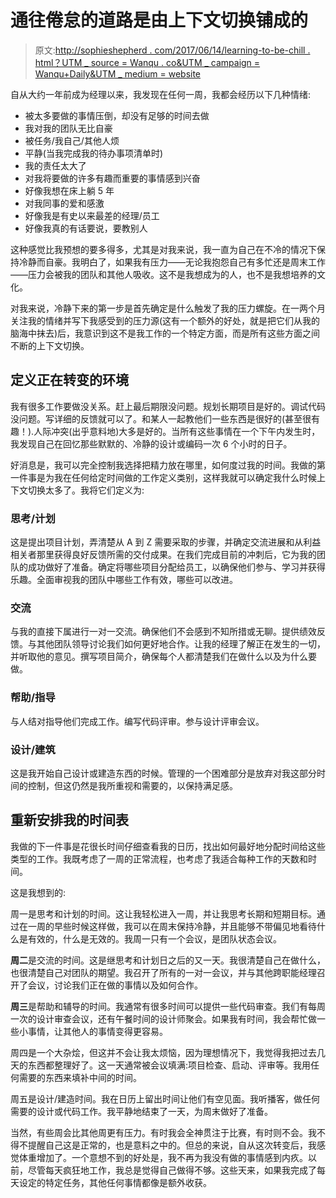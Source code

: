 # 通往倦怠的道路是由上下文切换铺成的

> 原文:[http://sophieshepherd . com/2017/06/14/learning-to-be-chill . html？UTM _ source = Wanqu . co&UTM _ campaign = Wanqu+Daily&UTM _ medium = website](http://sophieshepherd.com/2017/06/14/learning-to-be-chill.html?utm_source=wanqu.co&utm_campaign=Wanqu+Daily&utm_medium=website)

自从大约一年前成为经理以来，我发现在任何一周，我都会经历以下几种情绪:

*   被太多要做的事情压倒，却没有足够的时间去做
*   我对我的团队无比自豪
*   被任务/我自己/其他人烦
*   平静(当我完成我的待办事项清单时)
*   我的责任太大了
*   对我将要做的许多有趣而重要的事情感到兴奋
*   好像我想在床上躺 5 年
*   对我同事的爱和感激
*   好像我是有史以来最差的经理/员工
*   好像我真的有话要说，要教别人

这种感觉比我预想的要多得多，尤其是对我来说，我一直为自己在不冷的情况下保持冷静而自豪。我明白了，如果我有压力——无论我抱怨自己有多忙还是周末工作——压力会被我的团队和其他人吸收。这不是我想成为的人，也不是我想培养的文化。

对我来说，冷静下来的第一步是首先确定是什么触发了我的压力螺旋。在一两个月关注我的情绪并写下我感受到的压力源(这有一个额外的好处，就是把它们从我的脑海中抹去)后，我意识到这不是我工作的一个特定方面，而是所有这些方面之间不断的上下文切换。

## 定义正在转变的环境

我有很多工作要做没关系。赶上最后期限没问题。规划长期项目是好的。调试代码没问题。写详细的反馈就可以了。和某人一起教他们一些东西是很好的(甚至很有趣！).人际冲突(出乎意料地)大多是好的。当所有这些事情在一个下午内发生时，我发现自己在回忆那些默默的、冷静的设计或编码一次 6 个小时的日子。

好消息是，我可以完全控制我选择把精力放在哪里，如何度过我的时间。我做的第一件事是为我在任何给定时间做的工作定义类别，这样我就可以确定我什么时候上下文切换太多了。我将它们定义为:

### 思考/计划

这是提出项目计划，弄清楚从 A 到 Z 需要采取的步骤，并确定交流进展和从利益相关者那里获得良好反馈所需的交付成果。在我们完成目前的冲刺后，它为我的团队的成功做好了准备。确定将哪些项目分配给员工，以确保他们参与、学习并获得乐趣。全面审视我的团队中哪些工作有效，哪些可以改进。

### 交流

与我的直接下属进行一对一交流。确保他们不会感到不知所措或无聊。提供绩效反馈。与其他团队领导讨论我们如何更好地合作。让我的经理了解正在发生的一切，并听取他的意见。撰写项目简介，确保每个人都清楚我们在做什么以及为什么要做。

### 帮助/指导

与人结对指导他们完成工作。编写代码评审。参与设计评审会议。

### 设计/建筑

这是我开始自己设计或建造东西的时候。管理的一个困难部分是放弃对我这部分时间的控制，但这仍然是我所重视和需要的，以保持满足感。

## 重新安排我的时间表

我做的下一件事是花很长时间仔细查看我的日历，找出如何最好地分配时间给这些类型的工作。我既考虑了一周的正常流程，也考虑了我适合每种工作的天数和时间。

这是我想到的:

周一是思考和计划的时间。这让我轻松进入一周，并让我思考长期和短期目标。通过在一周的早些时候这样做，我可以在周末保持冷静，并且能够不带偏见地看待什么是有效的，什么是无效的。我周一只有一个会议，是团队状态会议。

**周二**是交流的时间。这是继思考和计划日之后的又一天。我很清楚自己在做什么，也很清楚自己对团队的期望。我召开了所有的一对一会议，并与其他跨职能经理召开了会议，讨论我们正在做的事情以及如何合作。

**周三**是帮助和辅导的时间。我通常有很多时间可以提供一些代码审查。我们有每周一次的设计审查会议，还有午餐时间的设计师聚会。如果我有时间，我会帮忙做一些小事情，让其他人的事情变得更容易。

周四是一个大杂烩，但这并不会让我太烦恼，因为理想情况下，我觉得我把过去几天的东西都整理好了。这一天通常被会议填满:项目检查、启动、评审等。我用任何需要的东西来填补中间的时间。

周五是设计/建造时间。我在日历上留出时间让他们有空见面。我听播客，做任何需要的设计或代码工作。我平静地结束了一天，为周末做好了准备。

当然，有些周会比其他周更有压力。有时我会全神贯注于比赛，有时则不会。我不得不提醒自己这是正常的，也是意料之中的。但总的来说，自从这次转变后，我感觉体重增加了。一个意想不到的好处是，我不再为我没有做的事情感到内疚。以前，尽管每天疯狂地工作，我总是觉得自己做得不够。这些天来，如果我完成了每天设定的特定任务，其他任何事情都像是额外收获。